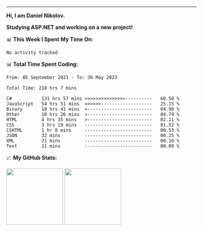 ---
**Hi, I am Daniel Nikolov.**

**Studying ASP.NET and working on a new project!**

📊 **This Week I Spent My Time On:**
<!--START_SECTION:wakaweekly-->

```text
No activity tracked
```

<!--END_SECTION:wakaweekly-->

📊 **Total Time Spent Coding:**
<!--START_SECTION:waka-->

```text
From: 05 September 2021 - To: 30 May 2023

Total Time: 218 hrs 7 mins

C#           131 hrs 57 mins >>>>>>>>>>>>>>>----------   60.50 %
JavaScript   54 hrs 51 mins  >>>>>>-------------------   25.15 %
Binary       10 hrs 41 mins  >------------------------   04.90 %
Other        10 hrs 26 mins  >------------------------   04.79 %
HTML         4 hrs 35 mins   >------------------------   02.11 %
CSS          3 hrs 19 mins   -------------------------   01.52 %
CSHTML       1 hr 8 mins     -------------------------   00.53 %
JSON         32 mins         -------------------------   00.25 %
XML          21 mins         -------------------------   00.16 %
Text         11 mins         -------------------------   00.09 %
```

<!--END_SECTION:waka-->

📈 **My GitHub Stats:**

<p>
  <img height="150em" src="https://github-readme-stats.vercel.app/api?username=NikolovDaniel&show_icons=true&hide_border=true&&count_private=true&include_all_commits=true" />
  <img height="150em" src="https://github-readme-stats.vercel.app/api/top-langs/?username=NikolovDaniel&exclude_repo=KNN-Image-Classification&show_icons=true&hide_border=true&layout=compact&langs_count=8s"/>
</p>
